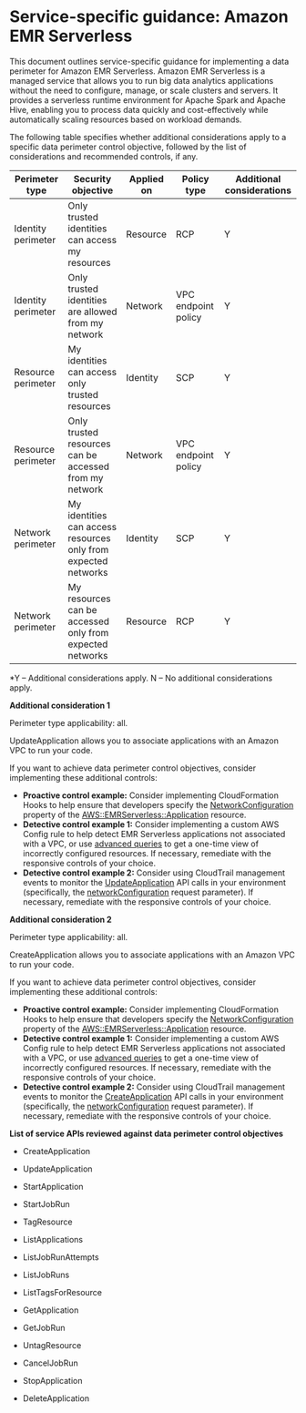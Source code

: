 
# Service-specific guidance: Amazon EMR Serverless


This document outlines service-specific guidance for implementing a data perimeter for Amazon EMR Serverless. 
Amazon EMR Serverless is a managed service that allows you to run big data analytics applications without the need to configure, manage, or scale clusters and servers. It provides a serverless runtime environment for Apache Spark and Apache Hive, enabling you to process data quickly and cost-effectively while automatically scaling resources based on workload demands.


The following table specifies whether additional considerations apply to a specific data perimeter control objective, followed by the list of considerations and recommended controls, if any.

| Perimeter type | Security objective | Applied on | Policy type | Additional considerations |
|----------------|-------------------|------------|-------------|------------------------|
| Identity perimeter | Only trusted identities can access my resources | Resource | RCP | Y |
| Identity perimeter | Only trusted identities are allowed from my network | Network | VPC endpoint policy | Y |
| Resource perimeter | My identities can access only trusted resources | Identity | SCP | Y |
| Resource perimeter | Only trusted resources can be accessed from my network | Network | VPC endpoint policy | Y |
| Network perimeter | My identities can access resources only from expected networks | Identity | SCP | Y |
| Network perimeter | My resources can be accessed only from expected networks | Resource | RCP | Y |

*Y – Additional considerations apply. N – No additional considerations apply.
 



**Additional consideration 1**

Perimeter type applicability: all.
        
UpdateApplication allows you to associate applications with an Amazon VPC to run your code.

If you want to achieve data perimeter control objectives, consider implementing these additional controls:

* **Proactive control example:** Consider implementing CloudFormation Hooks to help ensure that developers specify the [NetworkConfiguration](https://docs.aws.amazon.com/AWSCloudFormation/latest/TemplateReference/aws-resource-emrserverless-application.html#cfn-emrserverless-application-networkconfiguration) property of the [AWS::EMRServerless::Application](https://docs.aws.amazon.com/AWSCloudFormation/latest/TemplateReference/aws-resource-emrserverless-application.html) resource.
* **Detective control example 1:** Consider implementing a custom AWS Config rule to help detect EMR Serverless applications not associated with a VPC, or use [advanced queries](https://docs.aws.amazon.com/config/latest/developerguide/querying-AWS-resources.html) to get a one-time view of incorrectly configured resources. If necessary, remediate with the responsive controls of your choice.
* **Detective control example 2:** Consider using CloudTrail management events to monitor the [UpdateApplication](https://docs.aws.amazon.com/emr-serverless/latest/APIReference/API_UpdateApplication.html) API calls in your environment (specifically, the [networkConfiguration](https://docs.aws.amazon.com/emr-serverless/latest/APIReference/API_UpdateApplication.html#emrserverless-UpdateApplication-request-networkConfiguration) request parameter). If necessary, remediate with the responsive controls of your choice.


**Additional consideration 2**

Perimeter type applicability: all.
        
CreateApplication allows you to associate applications with an Amazon VPC to run your code.

If you want to achieve data perimeter control objectives, consider implementing these additional controls:

* **Proactive control example:** Consider implementing CloudFormation Hooks to help ensure that developers specify the [NetworkConfiguration](https://docs.aws.amazon.com/AWSCloudFormation/latest/UserGuide/aws-resource-emrserverless-application.html#cfn-emrserverless-application-networkconfiguration) property of the [AWS::EMRServerless::Application](https://docs.aws.amazon.com/AWSCloudFormation/latest/UserGuide/aws-resource-emrserverless-application.html) resource.
* **Detective control example 1:** Consider implementing a custom AWS Config rule to help detect EMR Serverless applications not associated with a VPC, or use [advanced queries](https://docs.aws.amazon.com/config/latest/developerguide/querying-AWS-resources.html) to get a one-time view of incorrectly configured resources. If necessary, remediate with the responsive controls of your choice.
* **Detective control example 2:** Consider using CloudTrail management events to monitor the [CreateApplication](https://docs.aws.amazon.com/emr-serverless/latest/APIReference/API_CreateApplication.html) API calls in your environment (specifically, the [networkConfiguration](https://docs.aws.amazon.com/emr-serverless/latest/APIReference/API_CreateApplication.html#emrserverless-CreateApplication-request-networkConfiguration) request parameter). If necessary, remediate with the responsive controls of your choice.





**List of service APIs reviewed against data perimeter control objectives**

* CreateApplication

* UpdateApplication

* StartApplication

* StartJobRun

* TagResource

* ListApplications

* ListJobRunAttempts

* ListJobRuns

* ListTagsForResource

* GetApplication

* GetJobRun

* UntagResource

* CancelJobRun

* StopApplication

* DeleteApplication


